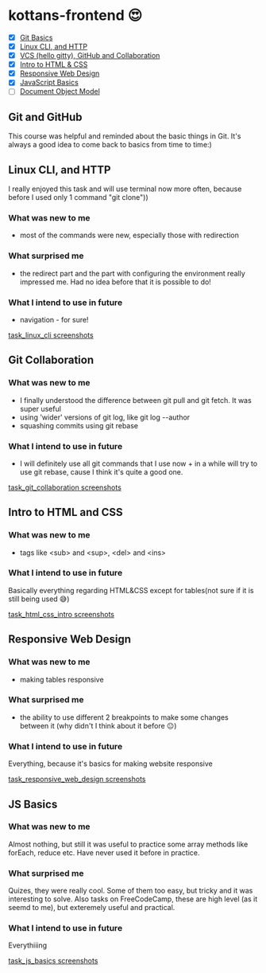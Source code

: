 # kottans-frontend :heart_eyes:

- [x] <a href='https://github.com/kottans/frontend/blob/master/tasks/git-intro.md'>Git Basics</a>
- [x] <a href='https://github.com/kottans/frontend/blob/master/tasks/linux-cli-http.md'>Linux CLI, and HTTP</a>
- [x] <a href='https://github.com/kottans/frontend/blob/master/tasks/git-collaboration.md'>VCS (hello gitty), GitHub and Collaboration</a>
- [x] <a href='https://github.com/kottans/frontend/blob/master/tasks/html-css-intro.md'>Intro to HTML & CSS</a>
- [x] <a href='https://github.com/kottans/frontend/blob/master/tasks/html-css-responsive.md'>Responsive Web Design</a>
- [x] <a href='https://github.com/kottans/frontend/blob/master/tasks/js-basics.md'>JavaScript Basics</a>
- [ ] <a href='https://github.com/kottans/frontend/blob/master/tasks/js-dom.md'>Document Object Model</a> 

## Git and GitHub

This course was helpful and reminded about the basic things in Git. It's always a good idea to come back to basics from time to time:)

## Linux CLI, and HTTP

I really enjoyed this task and will use terminal now more often, because before I used only 1 command "git clone"))

### What was new to me

- most of the commands were new, especially those with redirection

### What surprised me

-  the redirect part and the part with configuring the environment really impressed me. Had no idea before that it is possible to do!

### What I intend to use in future

- navigation - for sure! 

<a href='https://github.com/YelyzavetaM/kottans-frontend/blob/master/task_linux_cli/task_linux_cli.md'>task_linux_cli screenshots</a>

## Git Collaboration

### What was new to me

- I finally understood the difference between git pull and git fetch. It was super useful
- using 'wider' versions of git log, like git log --author
- squashing commits using git rebase

### What I intend to use in future

- I will definitely use all git commands that I use now + in a while will try to use git rebase, cause I think it's quite a good one. 

<a href='https://github.com/YelyzavetaM/kottans-frontend/blob/git-collaboration/task_git_collaboration/task_git_collaboration.md'>task_git_collaboration screenshots</a>

## Intro to HTML and CSS

### What was new to me

- tags like \<sub\> and \<sup\>, \<del\> and \<ins\>

### What I intend to use in future

Basically everything regarding HTML&CSS except for tables(not sure if it is still being used :sweat_smile:)

<a href='https://github.com/YelyzavetaM/kottans-frontend/blob/master/task_html_css_intro/task_html_css_intro.md'>task_html_css_intro screenshots</a>


## Responsive Web Design

### What was new to me

- making tables responsive

### What surprised me

- the ability to use different 2 breakpoints to make some changes between it (why didn't I think about it before :neutral_face:)

### What I intend to use in future

Everything, because it's basics for making website responsive

<a href='https://github.com/YelyzavetaM/kottans-frontend/blob/master/task_responsive_web_design/task_responsive_web_design.md'>task_responsive_web_design screenshots</a>


## JS Basics

### What was new to me

Almost nothing, but still it was useful to practice some array methods like forEach, reduce etc. Have never used it before in practice.

### What surprised me

Quizes, they were really cool. Some of them too easy, but tricky and it was interesting to solve. Also tasks on FreeCodeCamp, these are high level (as it seemd to me), but exteremely useful and practical.

### What I intend to use in future

Everythiiing

<a href='https://github.com/YelyzavetaM/kottans-frontend/blob/master/task_js_basics/task_js_basics.md'>task_js_basics screenshots</a>
